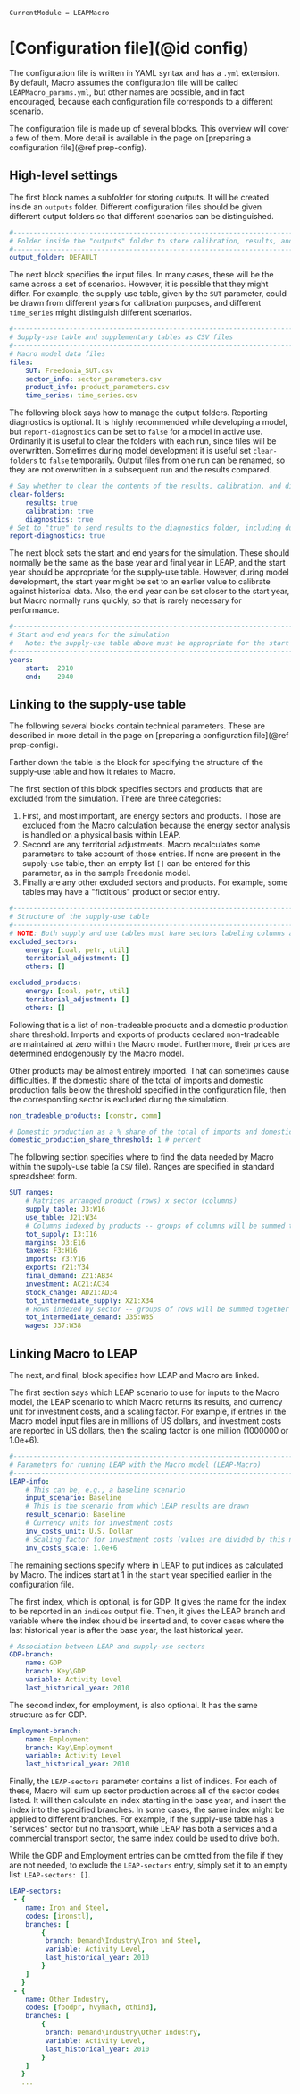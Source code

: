 ```@meta
CurrentModule = LEAPMacro
```

# [Configuration file](@id config)

The configuration file is written in YAML syntax and has a `.yml` extension. By default, Macro assumes the configuration file will be called `LEAPMacro_params.yml`, but other names are possible, and in fact encouraged, because each configuration file corresponds to a different scenario.

The configuration file is made up of several blocks. This overview will cover a few of them. More detail is available in the page on [preparing a configuration file](@ref prep-config).

## High-level settings

The first block names a subfolder for storing outputs. It will be created inside an `outputs` folder. Different configuration files should be given different output folders so that different scenarios can be distinguished.
```yaml
#---------------------------------------------------------------------------
# Folder inside the "outputs" folder to store calibration, results, and diagnostics
#---------------------------------------------------------------------------
output_folder: DEFAULT
```

The next block specifies the input files. In many cases, these will be the same across a set of scenarios. However, it is possible that they might differ. For example, the supply-use table, given by the `SUT` parameter, could be drawn from different years for calibration purposes, and different `time_series` might distinguish different scenarios.
```yaml
#---------------------------------------------------------------------------
# Supply-use table and supplementary tables as CSV files
#---------------------------------------------------------------------------
# Macro model data files
files:
    SUT: Freedonia_SUT.csv
    sector_info: sector_parameters.csv
    product_info: product_parameters.csv
    time_series: time_series.csv
```

The following block says how to manage the output folders. Reporting diagnostics is optional. It is highly recommended while developing a model, but `report-diagnostics` can be set to `false` for a model in active use. Ordinarily it is useful to clear the folders with each run, since files will be overwritten. Sometimes during model development it is useful set `clear-folders` to `false` temporarily. Output files from one run can be renamed, so they are not overwritten in a subsequent run and the results compared.
```yaml
# Say whether to clear the contents of the results, calibration, and diagnostic folders before the run
clear-folders:
    results: true
    calibration: true
    diagnostics: true
# Set to "true" to send results to the diagnostics folder, including dumps of the linear goal program
report-diagnostics: true
```

The next block sets the start and end years for the simulation. These should normally be the same as the base year and final year in LEAP, and the start year should be appropriate for the supply-use table. However, during model development, the start year might be set to an earlier value to calibrate against historical data. Also, the end year can be set closer to the start year, but Macro normally runs quickly, so that is rarely necessary for performance.
```yaml
#---------------------------------------------------------------------------
# Start and end years for the simulation
#   Note: the supply-use table above must be appropriate for the start year
#---------------------------------------------------------------------------
years:
    start:  2010
    end:    2040
```

## Linking to the supply-use table
The following several blocks contain technical parameters. These are described in more detail in the page on [preparing a configuration file](@ref prep-config).

Farther down the table is the block for specifying the structure of the supply-use table and how it relates to Macro.

The first section of this block specifies sectors and products that are excluded from the simulation. There are three categories:
1. First, and most important, are energy sectors and products. Those are excluded from the Macro calculation because the energy sector analysis is handled on a physical basis within LEAP.
2. Second are any territorial adjustments. Macro recalculates some parameters to take account of those entries. If none are present in the supply-use table, then an empty list `[]` can be entered for this parameter, as in the sample Freedonia model.
3. Finally are any other excluded sectors and products. For example, some tables may have a "fictitious" product or sector entry.
```yaml
#---------------------------------------------------------------------------
# Structure of the supply-use table
#---------------------------------------------------------------------------
# NOTE: Both supply and use tables must have sectors labeling columns and products labeling rows
excluded_sectors:
    energy: [coal, petr, util]
    territorial_adjustment: []
    others: []

excluded_products:
    energy: [coal, petr, util]
    territorial_adjustment: []
    others: []
```

Following that is a list of non-tradeable products and a domestic production share threshold. Imports and exports of products declared non-tradeable are maintained at zero within the Macro model. Furthermore, their prices are determined endogenously by the Macro model.

Other products may be almost entirely imported. That can sometimes cause difficulties. If the domestic share of the total of imports and domestic production falls below the threshold specified in the configuration file, then the corresponding sector is excluded during the simulation.
```yaml
non_tradeable_products: [constr, comm]

# Domestic production as a % share of the total of imports and domestic production must exceed this value
domestic_production_share_threshold: 1 # percent
```

The following section specifies where to find the data needed by Macro within the supply-use table (a `CSV` file). Ranges are specified in standard spreadsheet form.
```yaml
SUT_ranges:
    # Matrices arranged product (rows) x sector (columns)
    supply_table: J3:W16
    use_table: J21:W34
    # Columns indexed by products -- groups of columns will be summed together
    tot_supply: I3:I16
    margins: D3:E16
    taxes: F3:H16
    imports: Y3:Y16
    exports: Y21:Y34
    final_demand: Z21:AB34
    investment: AC21:AC34
    stock_change: AD21:AD34
    tot_intermediate_supply: X21:X34
    # Rows indexed by sector -- groups of rows will be summed together
    tot_intermediate_demand: J35:W35
    wages: J37:W38
```

## Linking Macro to LEAP
The next, and final, block specifies how LEAP and Macro are linked.

The first section says which LEAP scenario to use for inputs to the Macro model, the LEAP scenario to which Macro returns its results, and currency unit for investment costs, and a scaling factor. For example, if entries in the Macro model input files are in millions of US dollars, and investment costs are reported in US dollars, then the scaling factor is one million (1000000 or 1.0e+6).
```yaml
#---------------------------------------------------------------------------
# Parameters for running LEAP with the Macro model (LEAP-Macro)
#---------------------------------------------------------------------------
LEAP-info:
    # This can be, e.g., a baseline scenario
    input_scenario: Baseline
    # This is the scenario from which LEAP results are drawn
    result_scenario: Baseline
    # Currency units for investment costs
    inv_costs_unit: U.S. Dollar
    # Scaling factor for investment costs (values are divided by this number, e.g., for thousands use 1000 or 1.0e+3)
    inv_costs_scale: 1.0e+6
```

The remaining sections specify where in LEAP to put indices as calculated by Macro. The indices start at 1 in the `start` year specified earlier in the configuration file.

The first index, which is optional, is for GDP. It gives the name for the index to be reported in an `indices` output file. Then, it gives the LEAP branch and variable where the index should be inserted and, to cover cases where the last historical year is after the base year, the last historical year.
```yaml
# Association between LEAP and supply-use sectors
GDP-branch:
    name: GDP
    branch: Key\GDP
    variable: Activity Level
    last_historical_year: 2010
```

The second index, for employment, is also optional. It has the same structure as for GDP.
```yaml
Employment-branch:
    name: Employment
    branch: Key\Employment
    variable: Activity Level
    last_historical_year: 2010
```

Finally, the `LEAP-sectors` parameter contains a list of indices. For each of these, Macro will sum up sector production across all of the sector codes listed. It will then calculate an index starting in the base year, and insert the index into the specified branches. In some cases, the same index might be applied to different branches. For example, if the supply-use table has a "services" sector but no transport, while LEAP has both a services and a commercial transport sector, the same index could be used to drive both.

While the GDP and Employment entries can be omitted from the file if they are not needed, to exclude the `LEAP-sectors` entry, simply set it to an empty list: `LEAP-sectors: []`.
```yaml
LEAP-sectors:
 - {
    name: Iron and Steel,
    codes: [ironstl],
    branches: [
        {
         branch: Demand\Industry\Iron and Steel,
         variable: Activity Level,
         last_historical_year: 2010
        }
    ]
   }
 - {
    name: Other Industry,
    codes: [foodpr, hvymach, othind],
    branches: [
        {
         branch: Demand\Industry\Other Industry,
         variable: Activity Level,
         last_historical_year: 2010
        }
    ]
   }
   ...
```
